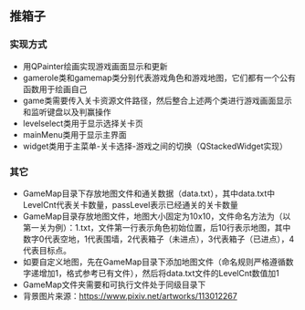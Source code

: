 ## 推箱子

### 实现方式
* 用QPainter绘画实现游戏画面显示和更新
* gamerole类和gamemap类分别代表游戏角色和游戏地图，它们都有一个公有函数用于绘画自己
* game类需要传入关卡资源文件路径，然后整合上述两个类进行游戏画面显示和监听键盘以及判赢操作
* levelselect类用于显示选择关卡页
* mainMenu类用于显示主界面
* widget类用于主菜单-关卡选择-游戏之间的切换（QStackedWidget实现）

### 其它
* GameMap目录下存放地图文件和通关数据（data.txt），其中data.txt中LevelCnt代表关卡数量，passLevel表示已经通关的关卡数量
* GameMap目录存放地图文件，地图大小固定为10x10，文件命名方法为（以第一关为例）：1.txt，文件第一行表示角色初始位置，后10行表示地图，其中数字0代表空地，1代表围墙，2代表箱子（未进点），3代表箱子（已进点），4代表目标点。
* 如要自定义地图，先在GameMap目录下添加地图文件（命名规则严格遵循数字递增加1，格式参考已有文件），然后将data.txt文件的LevelCnt数值加1
* GameMap文件夹需要和可执行文件处于同级目录下
* 背景图片来源：https://www.pixiv.net/artworks/113012267
